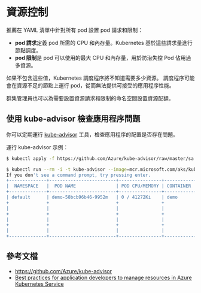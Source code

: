# 資源控制

推薦在 YAML 清單中針對所有 pod 設置 pod 請求和限制：

- **pod 請求**定義 pod 所需的 CPU 和內存量。Kubernetes 基於這些請求量進行節點調度。
- **pod 限制**是 pod 可以使用的最大 CPU 和內存量，用於防治失控 Pod 佔用過多資源。

如果不包含這些值，Kubernetes 調度程序將不知道需要多少資源。 調度程序可能會在資源不足的節點上運行 pod，從而無法提供可接受的應用程序性能。 

群集管理員也可以為需要設置資源請求和限制的命名空間設置資源配額。

## 使用 kube-advisor 檢查應用程序問題

你可以定期運行 [kube-advisor](https://github.com/Azure/kube-advisor) 工具，檢查應用程序的配置是否存在問題。

運行 kube-advisor 示例：

```sh
$ kubectl apply -f https://github.com/Azure/kube-advisor/raw/master/sa.yaml

$ kubectl run --rm -i -t kube-advisor --image=mcr.microsoft.com/aks/kubeadvisor --restart=Never --overrides="{ \"apiVersion\": \"v1\", \"spec\": { \"serviceAccountName\": \"kube-advisor\" } }"
If you don't see a command prompt, try pressing enter.
+--------------+-------------------------+----------------+-------------+--------------------------------+
|  NAMESPACE   |  POD NAME               | POD CPU/MEMORY | CONTAINER   |             ISSUE              |
+--------------+-------------------------+----------------+-------------+--------------------------------+
| default      | demo-58bcb96b46-9952m   | 0 / 41272Ki    | demo        | CPU Resource Limits Missing    |
+              +                         +                +             +--------------------------------+
|              |                         |                |             | Memory Resource Limits Missing |
+              +                         +                +             +--------------------------------+
|              |                         |                |             | CPU Request Limits Missing     |
+              +                         +                +             +--------------------------------+
|              |                         |                |             | Memory Request Limits Missing  |
+--------------+-------------------------+----------------+-------------+--------------------------------+
```

## 參考文檔

- <https://github.com/Azure/kube-advisor>
- [Best practices for application developers to manage resources in Azure Kubernetes Service](https://docs.microsoft.com/en-us/azure/aks/developer-best-practices-resource-management)

